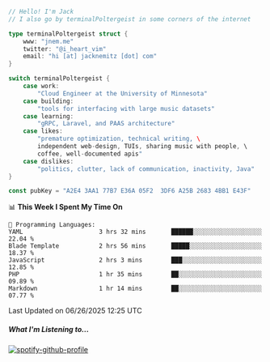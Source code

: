 ```go
// Hello! I'm Jack
// I also go by terminalPoltergeist in some corners of the internet

type terminalPoltergeist struct {
    www: "jnem.me"
    twitter: "@i_heart_vim"
    email: "hi [at] jacknemitz [dot] com"
}

switch terminalPoltergeist {
    case work:
        "Cloud Engineer at the University of Minnesota"
    case building:
        "tools for interfacing with large music datasets"
    case learning:
        "gRPC, Laravel, and PAAS architecture"
    case likes:
        "premature optimization, technical writing, \
        independent web-design, TUIs, sharing music with people, \
        coffee, well-documented apis"
    case dislikes:
        "politics, clutter, lack of communication, inactivity, Java"
}

const pubKey = "A2E4 3AA1 77B7 E36A 05F2  3DF6 A25B 2683 4BB1 E43F"
```

<!--START_SECTION:waka-->
📊 **This Week I Spent My Time On** 

```text
💬 Programming Languages: 
YAML                     3 hrs 32 mins       ██████░░░░░░░░░░░░░░░░░░░   22.04 % 
Blade Template           2 hrs 56 mins       █████░░░░░░░░░░░░░░░░░░░░   18.37 % 
JavaScript               2 hrs 3 mins        ███░░░░░░░░░░░░░░░░░░░░░░   12.85 % 
PHP                      1 hr 35 mins        ██░░░░░░░░░░░░░░░░░░░░░░░   09.89 % 
Markdown                 1 hr 14 mins        ██░░░░░░░░░░░░░░░░░░░░░░░   07.77 % 
```


 Last Updated on 06/26/2025 12:25 UTC
<!--END_SECTION:waka-->

##### What I'm Listening to...

[![spotify-github-profile](https://jnem.me/listening-item?maxAge=2592000)](https://jnem.me/listening)
